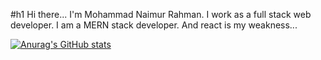 #h1 Hi there...
I'm Mohammad Naimur Rahman. I work as a full stack web developer. I am a MERN stack developer. And react is my weakness...

[![Anurag's GitHub stats](https://github-readme-stats.vercel.app/api?username=mohammad-naimur-rahman)](https://github.com/anuraghazra/github-readme-stats)
